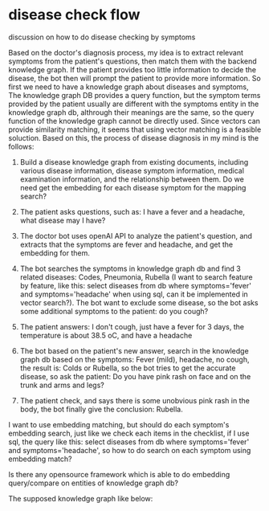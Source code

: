 # disease check flow
discussion on how to do disease checking by symptoms


Based on the doctor's diagnosis process, my idea is to extract relevant symptoms from the patient's questions, then match them with the backend knowledge graph. If the patient provides too little information to decide the disease, the bot then will prompt the patient to provide more information. So first we need to have a knowledge graph about diseases and symptoms, The knowledge graph DB provides a query function, but the symptom terms provided by the patient usually are different with the symptoms entity in the knowledge graph db, althrough their meanings are the same, so the query function of the knowledge graph cannot be directly used. Since vectors can provide similarity matching, it seems that using vector matching is a feasible soluction. Based on this, the process of disease diagnosis in my mind is the follows:

1. Build a disease knowledge graph from existing documents, including various disease information, disease symptom information, medical examination information, and the relationship between them. Do we need get the embedding for each disease symptom for the mapping search?
   
2. The patient asks questions, such as: I have a fever and a headache, what disease may I have?

3. The doctor bot uses openAI API to analyze the patient's question, and extracts that the symptoms are fever and headache, and get the embedding for them.
 
4. The bot searches the symptoms in knowledge graph db and find 3 related diseases: Codes, Pneumonia, Rubella (I want to search feature by feature, like this: select diseases from db where symptoms='fever' and symptoms='headache' when using sql, can it be implemented in vector search?). The bot want to exclude some disease, so the bot asks some additional symptoms to the patient: do you cough?
   
5. The patient answers: I don't cough, just have a fever for 3 days, the temperature is about 38.5 oC, and have a headache

6. The bot based on the patient's new answer, search in the knowledge graph db based on the symptoms: Fever (mild), headache, no cough, the result is: Colds or Rubella, so the bot tries to get the accurate disease, so ask the patient: Do you have pink rash on face and on the trunk and arms and legs?

7. The patient check, and says there is some unobvious pink rash in the body, the bot finally give the conclusion: Rubella.

I want to use embedding matching, but should do each symptom's embedding search, just like we check each items in the checklist, if I use sql, the query like this: select diseases from db where symptoms='fever' and symptoms='headache', so how to do search on each symptom using embedding match? 

Is there any opensource framework which is able to do embedding query/compare on entities of knowledge graph db?

The supposed knowledge graph like below:

